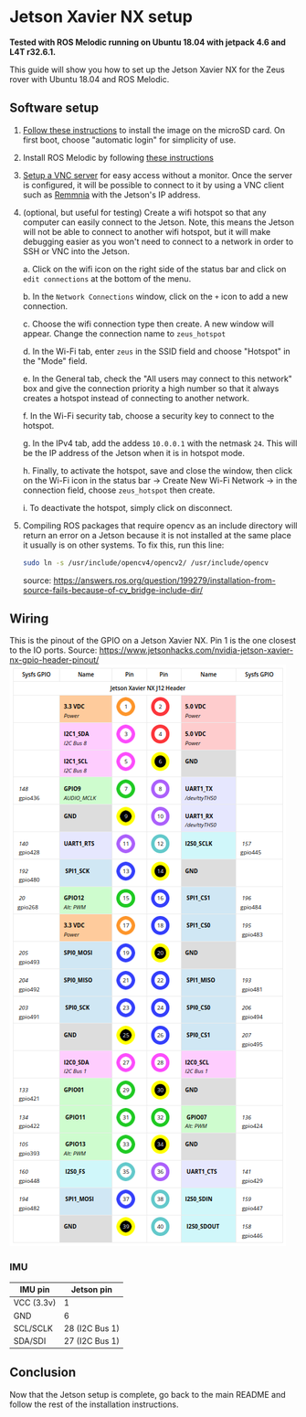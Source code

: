 # Jetson Xavier NX setup
**Tested with ROS Melodic running on Ubuntu 18.04 with jetpack 4.6 and L4T r32.6.1.**

This guide will show you how to set up the Jetson Xavier NX for the Zeus rover with Ubuntu 18.04 and ROS Melodic.
## Software setup

1. [Follow these instructions](https://developer.nvidia.com/embedded/learn/get-started-jetson-xavier-nx-devkit) to install the image on the microSD card. On first boot, choose "automatic login" for simplicity of use.
2. Install ROS Melodic by following [these instructions](http://wiki.ros.org/melodic/Installation/Ubuntu)
3. [Setup a VNC server](https://developer.nvidia.com/embedded/learn/tutorials/vnc-setup) for easy access without a monitor. Once the server is configured, it will be possible to connect to it by using a VNC client such as [Remmnia](https://remmina.org/) with the Jetson's IP address.
4. (optional, but useful for testing) Create a wifi hotspot so that any computer can easily connect to the Jetson. Note, this means the Jetson will not be able to connect to another wifi hotspot, but it will make debugging easier as you won't need to connect to a network in order to SSH or VNC into the Jetson.

    a. Click on the wifi icon on the right side of the status bar and click on `edit connections` at the bottom of the menu.

    b. In the `Network Connections` window, click on the `+` icon to add a new connection.

    c. Choose the wifi connection type then create. A new window will appear. Change the connection name to `zeus_hotspot`

    d. In the Wi-Fi tab, enter `zeus` in the SSID field and choose "Hotspot" in the "Mode" field.

    e. In the General tab, check the "All users may connect to this network" box and give the connection priority a high number so that it always creates a hotspot instead of connecting to another network.

    f. In the Wi-Fi security tab, choose a security key to connect to the hotspot.

    g. In the IPv4 tab, add the addess `10.0.0.1` with the netmask `24`. This will be the IP address of the Jetson when it is in hotspot mode.

    h. Finally, to activate the hotspot, save and close the window, then click on the Wi-Fi icon in the status bar -> Create New Wi-Fi Network -> in the connection field, choose `zeus_hotspot` then create.

    i. To deactivate the hotspot, simply click on disconnect.

5. Compiling ROS packages that require opencv as an include directory will return an error on a Jetson because it is not installed at the same place it usually is on other systems. To fix this, run this line: 
    ```bash
    sudo ln -s /usr/include/opencv4/opencv2/ /usr/include/opencv
    ```
    source: https://answers.ros.org/question/199279/installation-from-source-fails-because-of-cv_bridge-include-dir/

## Wiring
This is the pinout of the GPIO on a Jetson Xavier NX. Pin 1 is the one closest to the IO ports. Source: https://www.jetsonhacks.com/nvidia-jetson-xavier-nx-gpio-header-pinout/
![Jetson Xavier NX GPIO pinout](images/Jetson_Xavier_NX_GPIO_Pinout.png?raw=true "Jetson Xavier NX GPIO pinout")
### IMU
| IMU pin      | Jetson pin    |
| -----------  | -----------   |
| VCC (3.3v)   | 1             |
| GND          | 6             |
| SCL/SCLK     | 28 (I2C Bus 1)|
| SDA/SDI      | 27 (I2C Bus 1)|


## Conclusion
Now that the Jetson setup is complete, go back to the main README and follow the rest of the installation instructions.